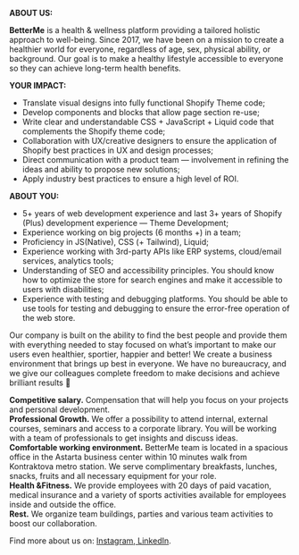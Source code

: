 **ABOUT US:**

**BetterMe** is a health & wellness platform providing a tailored holistic
approach to well-being. Since 2017, we have been on a mission to create a
healthier world for everyone, regardless of age, sex, physical ability, or
background. Our goal is to make a healthy lifestyle accessible to everyone so
they can achieve long-term health benefits.

**YOUR IMPACT:**

  * Translate visual designs into fully functional Shopify Theme code;
  * Develop components and blocks that allow page section re-use;
  * Write clear and understandable CSS + JavaScript + Liquid code that complements the Shopify theme code;
  * Collaboration with UX/creative designers to ensure the application of Shopify best practices in UX and design processes;
  * Direct communication with a product team — involvement in refining the ideas and ability to propose new solutions;
  * Apply industry best practices to ensure a high level of ROI.

**ABOUT YOU:**

  * 5+ years of web development experience and last 3+ years of Shopify (Plus) development experience — Theme Development;
  * Experience working on big projects (6 months +) in a team;
  * Proficiency in JS(Native), CSS (+ Tailwind), Liquid;
  * Experience working with 3rd-party APIs like ERP systems, cloud/email services, analytics tools;
  * Understanding of SEO and accessibility principles. You should know how to optimize the store for search engines and make it accessible to users with disabilities;
  * Experience with testing and debugging platforms. You should be able to use tools for testing and debugging to ensure the error-free operation of the web store.

Our company is built on the ability to find the best people and provide them
with everything needed to stay focused on what’s important to make our users
even healthier, sportier, happier and better! We create a business environment
that brings up best in everyone. We have no bureaucracy, and we give our
colleagues complete freedom to make decisions and achieve brilliant results 🚀  
  
**Competitive salary.** Compensation that will help you focus on your projects
and personal development.  
**Professional Growth.** We offer a possibility to attend internal, external
courses, seminars and access to a corporate library. You will be working with
a team of professionals to get insights and discuss ideas.  
**Comfortable working environment.** BetterMe team is located in a spacious
office in the Astarta business center within 10 minutes walk from Kontraktova
metro station. We serve complimentary breakfasts, lunches, snacks, fruits and
all necessary equipment for your role.  
**Health &Fitness.** We provide employees with 20 days of paid vacation,
medical insurance and a variety of sports activities available for employees
inside and outside the office.  
**Rest.** We organize team buildings, parties and various team activities to
boost our collaboration.  
  
Find more about us on:
[Instagram](https://www.instagram.com/teambetterme/?igshid=MzRlODBiNWFlZA%3D%3D),[
LinkedIn](https://www.linkedin.com/company/betterme-apps/).